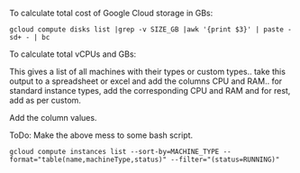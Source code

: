 To calculate total cost of Google Cloud storage in GBs:

```gcloud compute disks list |grep -v SIZE_GB |awk '{print $3}' | paste -sd+ - | bc```

To calculate total vCPUs and GBs:

This gives a list of all machines with their types or custom types.. take this output to a spreadsheet or excel and add the columns CPU and RAM.. for standard instance types, add the corresponding CPU and RAM and for rest, add as per custom.

Add the column values.

ToDo: Make the above mess to some bash script.

```gcloud compute instances list --sort-by=MACHINE_TYPE --format="table(name,machineType,status)" --filter="(status=RUNNING)"``` 
